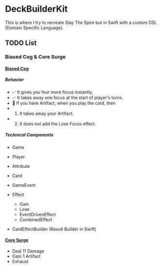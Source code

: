 # DeckBuilderKit


This is where I try to recreate Slay The Spire but in Swift with a custom DSL (Domain Specific Language).

## TODO List

### Biased Cog & Core Surge

#### [Biased Cog](https://slay.ocean.lol/w/slay%20the%20spire/biased%20cognition)

##### Behavior

- ✅ It gives you four more focus instantly.
- ✅ It takes away one focus at the start of player's turns.
- 🚧 If you have Artifact, when you play the card, then
- 1. It takes away your Artifact.
- 2. It does not add the Lose Focus effect.

##### Technical Components

- Game
- Player
- Attribute
- Card

- GameEvent
- Effect
  - Gain
  - Lose
  - EventDrivenEffect
  - CombinedEffect
- CardEffectBuilder (Result Builder in Swift)


#### [Core Surge](https://slay.ocean.lol/w/slay%20the%20spire/core%20surge)

- Deal 11 Damage
- Gain 1 Artifact
- Exhaust

